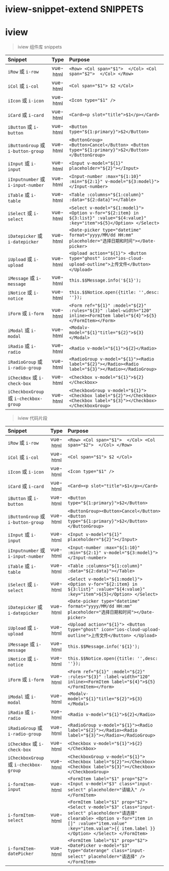 # iview-snippet-extend SNIPPETS
> 

# iview
> iview 组件库 snippets

| Snippet    |   Type   | Purpose       |
| :--------- | :------: | :------------ |
|`iRow` 或 `i-row`|vue-html|`<Row> <Col span="$1">  </Col> <Col span="$2">  </Col> </Row>`|
|`iCol` 或 `i-col`|vue-html|`<Col span="$1"> $2 </Col>`|
|`iIcon` 或 `i-icon`|vue-html|`<Icon type="$1" />`|
|`iCard` 或 `i-card`|vue-html|`<Card><p slot="title">$1</p></Card>`|
|`iButton` 或 `i-button`|vue-html|`<Button type="${1:primary}">$2</Button>`|
|`iButtonGroup` 或 `i-button-group`|vue-html|`<ButtonGroup><Button>Cancel</Button> <Button type="${1:primary}">$2</Button></ButtonGroup>`|
|`iInput` 或 `i-input`|vue-html|`<Input v-model="${1}" placeholder="${2}"></Input>`|
|`iInputnumber` 或 `i-input-number`|vue-html|`<Input-number :max="${1:10}" :min="${2:1}" v-model="${3:model}"></Input-number>`|
|`iTable` 或 `i-table`|vue-html|`<Table :columns="${1:column}" :data="${2:data}"></Table>`|
|`iSelect` 或 `i-select`|vue-html|`<Select v-model="${1:model}"> <Option v-for="${2:item} in ${3:list}" :value="${4:value}" :key="item">${5}</Option> </Select>`|
|`iDatepicker` 或 `i-datepicker`|vue-html|`<Date-picker type="datetime" format="yyyy/MM/dd HH:mm" placeholder="选择日期和时间"></Date-picker>`|
|`iUpload` 或 `i-upload`|vue-html|`<Upload action="${1}"> <Button type="ghost" icon="ios-cloud-upload-outline">上传文件</Button> </Upload>`|
|`iMessage` 或 `i-message`|vue-html|`this.$$Message.info('${1}');`|
|`iNotice` 或 `i-notice`|vue-html|`this.$$Notice.open({title: '',desc: ''});`|
|`iForm` 或 `i-form`|vue-html|`<Form ref="${1}" :model="${2}" :rules="${3}" :label-width="120" inline><FormItem label="${4}">${5}</FormItem></Form>`|
|`iModal` 或 `i-modal`|vue-html|`<Modalv-model="${1}"title="${2}">${3}</Modal>`|
|`iRadio` 或 `i-radio`|vue-html|`<Radio v-model="${1}">${2}</Radio>`|
|`iRadioGroup` 或 `i-radio-group`|vue-html|`<RadioGroup v-model="${1}"><Radio label="${2}"></Radio><Radio label="${3}"></Radio></RadioGroup>`|
|`iCheckBox` 或 `i-check-box`|vue-html|`<Checkbox v-model="${1}">${2}</Checkbox>`|
|`iCheckboxGroup` 或 `i-checkbox-group`|vue-html|`<CheckboxGroup v-model="${1}"><Checkbox label="${2}"></Checkbox><Checkbox label="${3}"></Checkbox></CheckboxGroup>`|,# vue
> iview 代码片段

| Snippet    |   Type   | Purpose       |
| :--------- | :------: | :------------ |
|`iRow` 或 `i-row`|vue-html|`<Row> <Col span="$1">  </Col> <Col span="$2">  </Col> </Row>`|
|`iCol` 或 `i-col`|vue-html|`<Col span="$1"> $2 </Col>`|
|`iIcon` 或 `i-icon`|vue-html|`<Icon type="$1" />`|
|`iCard` 或 `i-card`|vue-html|`<Card><p slot="title">$1</p></Card>`|
|`iButton` 或 `i-button`|vue-html|`<Button type="${1:primary}">$2</Button>`|
|`iButtonGroup` 或 `i-button-group`|vue-html|`<ButtonGroup><Button>Cancel</Button> <Button type="${1:primary}">$2</Button></ButtonGroup>`|
|`iInput` 或 `i-input`|vue-html|`<Input v-model="${1}" placeholder="${2}"></Input>`|
|`iInputnumber` 或 `i-input-number`|vue-html|`<Input-number :max="${1:10}" :min="${2:1}" v-model="${3:model}"></Input-number>`|
|`iTable` 或 `i-table`|vue-html|`<Table :columns="${1:column}" :data="${2:data}"></Table>`|
|`iSelect` 或 `i-select`|vue-html|`<Select v-model="${1:model}"> <Option v-for="${2:item} in ${3:list}" :value="${4:value}" :key="item">${5}</Option> </Select>`|
|`iDatepicker` 或 `i-datepicker`|vue-html|`<Date-picker type="datetime" format="yyyy/MM/dd HH:mm" placeholder="选择日期和时间"></Date-picker>`|
|`iUpload` 或 `i-upload`|vue-html|`<Upload action="${1}"> <Button type="ghost" icon="ios-cloud-upload-outline">上传文件</Button> </Upload>`|
|`iMessage` 或 `i-message`|vue-html|`this.$$Message.info('${1}');`|
|`iNotice` 或 `i-notice`|vue-html|`this.$$Notice.open({title: '',desc: ''});`|
|`iForm` 或 `i-form`|vue-html|`<Form ref="${1}" :model="${2}" :rules="${3}" :label-width="120" inline><FormItem label="${4}">${5}</FormItem></Form>`|
|`iModal` 或 `i-modal`|vue-html|`<Modalv-model="${1}"title="${2}">${3}</Modal>`|
|`iRadio` 或 `i-radio`|vue-html|`<Radio v-model="${1}">${2}</Radio>`|
|`iRadioGroup` 或 `i-radio-group`|vue-html|`<RadioGroup v-model="${1}"><Radio label="${2}"></Radio><Radio label="${3}"></Radio></RadioGroup>`|
|`iCheckBox` 或 `i-check-box`|vue-html|`<Checkbox v-model="${1}">${2}</Checkbox>`|
|`iCheckboxGroup` 或 `i-checkbox-group`|vue-html|`<CheckboxGroup v-model="${1}"><Checkbox label="${2}"></Checkbox><Checkbox label="${3}"></Checkbox></CheckboxGroup>`|
|`i-formItem-input`|vue-html|`<FormItem label="$1" prop="$2"> <Input v-model="$3" class="input-select" placeholder="请输入" /> </FormItem>`|
|`i-formItem-select`|vue-html|`<FormItem label="$1" prop="$2"> <Select v-model="$3" class="input-select" placeholder="请选择" clearable> <Option v-for="item in []" :value="item.value" :key="item.value">{{ item.label }}</Option> </Select> </FormItem>`|
|`i-formItem-datePicker`|vue-html|`<FormItem label="$1" prop="$2"> <DatePicker v-model="$3" type="daterange" class="input-select" placeholder="请选择" /> </FormItem>`|
